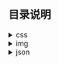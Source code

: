 ## 目录说明

<details>
<summary>css</summary>
样式文件
</details>

<details>
<summary>img</summary>
图片资源
</details>

<details>
<summary>json</summary>
配置文件
</details>
